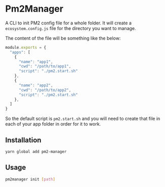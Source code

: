 # Pm2Manager

A CLI to init PM2 config file for a whole folder. It will create a `ecosystem.config.js` file for the directory you want to manage.

The content of the file will be something like the below:

```js
module.exports = {
  "apps": [
    {
      "name": "app1",
      "cwd": "/path/to/app1",
      "script": "./pm2.start.sh"
    },
    {
      "name": "app2",
      "cwd": "/path/to/app2",
      "script": "./pm2.start.sh"
    },
  ]
}
```

So the default script is `pm2.start.sh` and you will need to create that file in each of your app folder in order for it to work.



## Installation

```bash
yarn global add pm2-manager
```

## Usage

```bash
pm2manager init [path]
```